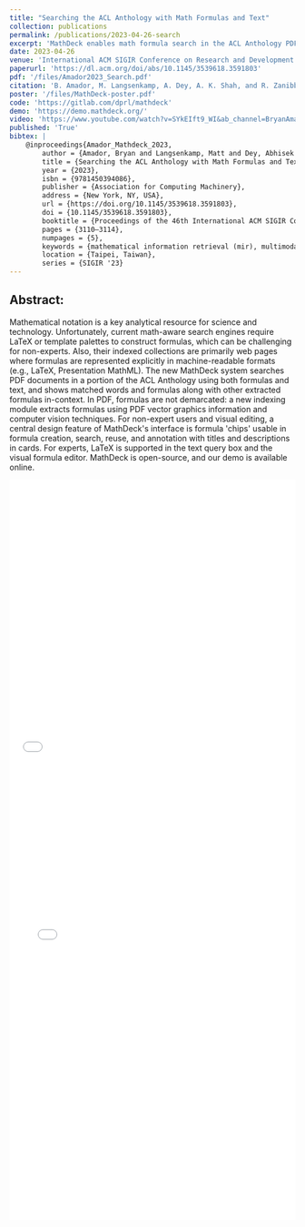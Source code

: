 ```yaml
---
title: "Searching the ACL Anthology with Math Formulas and Text"
collection: publications
permalink: /publications/2023-04-26-search
excerpt: 'MathDeck enables math formula search in the ACL Anthology PDF collection, integrating text and formula-based queries. The system introduces formula "chips" for intuitive formula creation, reuse, and annotation.'
date: 2023-04-26
venue: 'International ACM SIGIR Conference on Research and Development in Information'
paperurl: 'https://dl.acm.org/doi/abs/10.1145/3539618.3591803'
pdf: '/files/Amador2023_Search.pdf'
citation: 'B. Amador, M. Langsenkamp, A. Dey, A. K. Shah, and R. Zanibbi, “Searching the ACL Anthology with Math Formulas and Text,” in Proceedings of the 46th International ACM SIGIR Conference on Research and Development in Information Retrieval, in SIGIR ’23. New York, NY, USA: Association for Computing Machinery, Jul. 2023, pp. 3110–3114. doi: 10.1145/3539618.3591803.'
poster: '/files/MathDeck-poster.pdf'
code: 'https://gitlab.com/dprl/mathdeck'
demo: 'https://demo.mathdeck.org/'
video: 'https://www.youtube.com/watch?v=SYkEIft9_WI&ab_channel=BryanAmador'
published: 'True'
bibtex: |
    @inproceedings{Amador_Mathdeck_2023,
        author = {Amador, Bryan and Langsenkamp, Matt and Dey, Abhisek and Shah, Ayush Kumar and Zanibbi, Richard},
        title = {Searching the ACL Anthology with Math Formulas and Text},                                         
        year = {2023},                                                                                             
        isbn = {9781450394086},                                                                                    
        publisher = {Association for Computing Machinery},                                                         
        address = {New York, NY, USA},                                                                             
        url = {https://doi.org/10.1145/3539618.3591803},                                                           
        doi = {10.1145/3539618.3591803},                                                                           
        booktitle = {Proceedings of the 46th International ACM SIGIR Conference on Research and Development in Information Retrieval},
        pages = {3110–3114},                                                                                       
        numpages = {5},                                                                                            
        keywords = {mathematical information retrieval (mir), multimodal retrieval, latex, pdf, math-aware search},
        location = {Taipei, Taiwan},                                                                               
        series = {SIGIR '23}
---
```


## Abstract:
Mathematical notation is a key analytical resource for science and technology. 
Unfortunately, 
current math-aware search engines require LaTeX  or template palettes to
construct formulas, which can be challenging for non-experts. Also, their
indexed collections are primarily web pages where formulas are represented
explicitly in machine-readable formats (e.g., LaTeX, Presentation MathML). 
The new MathDeck system searches
PDF documents in a portion of the ACL Anthology using both formulas and text,
and shows matched words and formulas along with other extracted formulas
in-context.  In
PDF, formulas are not demarcated: a new indexing module extracts  formulas
using PDF vector graphics information and computer vision techniques.
For non-expert users and visual editing, a central design feature of
MathDeck's interface is formula 'chips' usable in formula creation, search,
reuse, and annotation with titles and descriptions in cards. For experts,
LaTeX is supported in the text query box and the visual formula editor.
MathDeck is open-source, and our demo is available online.

<iframe src="/files/MathDeck-poster.pdf" width="100%" height="500" frameborder="no" border="0" marginwidth="0" marginheight="0"></iframe>

<br>

<iframe src="/files/Amador2023_Search.pdf" width="100%" height="800" frameborder="no" border="0" marginwidth="0" marginheight="0"></iframe>

<!--<br>-->
<!--**.bib:**-->
<!---->
<!--```bib-->
<!--@inproceedings{10.1145/3539618.3591803,-->
<!--author = {Amador, Bryan and Langsenkamp, Matt and Dey, Abhisek and Shah, Ayush Kumar and Zanibbi, Richard},-->
<!--title = {Searching the ACL Anthology with Math Formulas and Text},                                         -->
<!--year = {2023},                                                                                             -->
<!--isbn = {9781450394086},                                                                                    -->
<!--publisher = {Association for Computing Machinery},                                                         -->
<!--address = {New York, NY, USA},                                                                             -->
<!--url = {https://doi.org/10.1145/3539618.3591803},                                                           -->
<!--doi = {10.1145/3539618.3591803},                                                                           -->
<!--booktitle = {Proceedings of the 46th International ACM SIGIR Conference on Research and Development in Information Retrieval},-->
<!--pages = {3110–3114},                                                                                       -->
<!--numpages = {5},                                                                                            -->
<!--keywords = {mathematical information retrieval (mir), multimodal retrieval, latex, pdf, math-aware search},-->
<!--location = {Taipei, Taiwan},                                                                               -->
<!--series = {SIGIR '23}-->
<!--}-->
<!--```-->

<!-- {% include iframe_holder.html url="/files/237-teaser.mp4" width="560" height="325" %} -->
